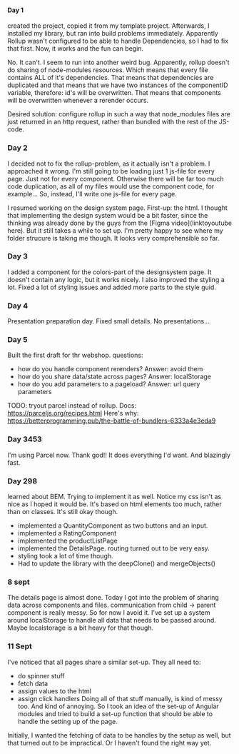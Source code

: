 #### Day 1 
created the project, copied it from my template project. Afterwards, I installed 
my library, but ran into build problems immediately. Apparently Rollup wasn't configured
to be able to handle Dependencies, so I had to fix that first. Now, it works and the 
fun can begin.

No. It can't. I seem to run into another weird bug. 
Apparently, rollup doesn't do sharing of node-modules resources. Which means that
every file contains ALL of it's dependencies. That means that dependencies are duplicated
and that means that we have two instances of the componentID variable, therefore: id's will
be overwritten. That means that components will be overwritten whenever a rerender occurs.

Desired solution: configure rollup in such a way that node_modules files are just returned 
in an http request, rather than bundled with the rest of the JS-code.

### Day 2
I decided not to fix the rollup-problem, as it actually isn't a problem. I approached it
wrong. I'm still going to be loading just 1 js-file for every page. Just not for every 
component. Otherwise there will be far too much code duplication, as all of my files would 
use the component code, for example...
So, instead, I'll write one js-file for every page. 

I resumed working on the design system page. First-up: the html.
I thought that implementing the design system would be a bit faster, since the thinking
was already done by the guys from the [Figma video](linktoyoutube here). But it still
takes a while to set up. I'm pretty happy to see where my folder strucure is taking me though.
It looks very comprehensible so far.

### Day 3
I added a component for the colors-part of the designsystem page. It doesn't contain any logic, but it works nicely.
I also improved the styling a lot. Fixed a lot of styling issues and added more parts to the style guid.


### Day 4
Presentation preparation day. Fixed small details.
No presentations...

### Day 5
Built the first draft for thr webshop.
questions:
- how do you handle component rerenders? Answer: avoid them
- how do you share data/state across pages? Answer: localStorage
- how do you add parameters to a pageload?  Answer: url query parameters

TODO: tryout parcel instead of rollup.
Docs: https://parceljs.org/recipes.html
Here's why: https://betterprogramming.pub/the-battle-of-bundlers-6333a4e3eda9

### Day 3453
I'm using Parcel now. Thank god!! It does everything I'd want. And blazingly fast.

### Day 298
learned about BEM. Trying to implement it as well. Notice my css isn't as nice as 
I hoped it would be. It's based on html elements too much, rather than on classes.
It's still okay though.

- implemented a QuantityComponent as two buttons and an input.
- implemented a RatingComponent
- implemented the productListPage
- implemented the DetailsPage.
  routing turned out to be very easy.
- styling took a lot of time though.
- Had to update the library with the deepClone() and mergeObjects()

### 8 sept
The details page is almost done. Today I got into the problem of sharing data across
components and files. communication from child -> parent component is really messy.
So for now I avoid it. 
I've set up a system around localStorage to handle all data that needs to be passed
around. Maybe localstorage is a bit heavy for that though.

### 11 Sept
I've noticed that all pages share a similar set-up. They all need to:
- do spinner stuff
- fetch data
- assign values to the html
- assign click handlers
Doing all of that stuff manually, is kind of messy too. And kind of annoying. So I took
an idea of the set-up of Angular modules and tried to build a set-up function that
should be able to handle the setting up of the page.

Initially, I wanted the fetching of data to be handles by the setup as well,
but that turned out to be impractical. Or I haven't found the right way yet.
